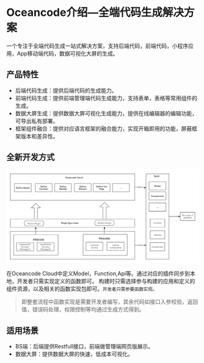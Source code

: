 # Oceancode介绍—全端代码生成解决方案

一个专注于全端代码生成一站式解决方案，支持后端代码，前端代码，小程序应用，App移动端代码，数据可视化大屏的生成。

## 产品特性
- 后端代码生成：提供后端代码的生成能力。
- 前端代码生成：提供前端管理端代码生成能力，支持表单，表格等常用组件的生成。
- 数据大屏生成：提供数据大屏可视化生成能力，提供在线编辑器的编辑功能，可导出私有部署。
- 框架组件融合：提供对应语言框架的融合能力，实现开箱即用的功能，屏蔽框架版本和差异性。

## 全新开发方式

<img src="./images/arti.png"/>


在Oceancode Cloud中定义Model，Function,Api等。通过对应的插件同步到本地，开发者只需实现定义的函数即可。
构建时只需选择参与构建的应用和定义的组件资源，以及相关的函数实现包即可。`开发者只需参要函数实现。`

> 即整套流程中函数实现是需要开发者编写，其余代码如接口入参校验，返回值，错误码处理，权限控制等均通过生成方式得到。

## 适用场景
- BS端：后端提供Restfull接口，前端做管理端网页版展示。
- 数据大屏：提供数据大屏的快速，低成本可视化。

